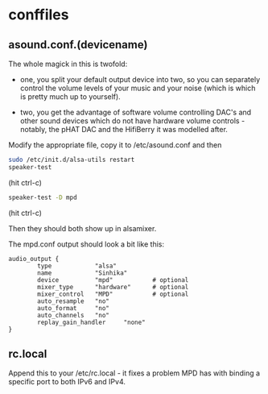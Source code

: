 # conffiles

## asound.conf.(devicename)

The whole magick in this is twofold:

- one, you split your default output device into two, so you can separately control the volume levels of your music and your noise (which is which is pretty much up to yourself).

- two, you get the advantage of software volume controlling DAC's and other sound devices which do not have hardware volume controls - notably, the pHAT DAC and the HifiBerry it was modelled after.

Modify the appropriate file, copy it to /etc/asound.conf and then

```bash
sudo /etc/init.d/alsa-utils restart
speaker-test
```

(hit ctrl-c)

```bash
speaker-test -D mpd
```  
(hit ctrl-c)

Then they should both show up in alsamixer.

The mpd.conf output should look a bit like this:

```
audio_output {
        type            "alsa"
        name            "Sinhika"
        device          "mpd"           # optional
        mixer_type      "hardware"      # optional
        mixer_control   "MPD"           # optional
        auto_resample   "no"
        auto_format     "no"
        auto_channels   "no"
        replay_gain_handler     "none"
}
```

## rc.local

Append this to your /etc/rc.local - it fixes a problem MPD has with binding a specific port to both IPv6 and IPv4.
